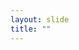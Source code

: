 ```yaml
---
layout: slide
title: ""
---
```


<section data-background-image="assets/images/Slide09.png" data-background-size="70%" data-background-position="center"/>
